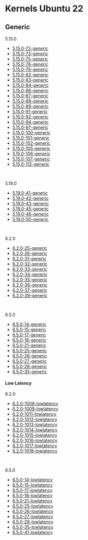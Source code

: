 # Kernels Ubuntu 22

## Generic

5.15.0

* [5.15.0-72-generic](./Generics/5.15.0-generic/lime-5.15.0-72-generic.ko)
* [5.15.0-73-generic](./Generics/5.15.0-generic/lime-5.15.0-73-generic.ko)
* [5.15.0-75-generic](./Generics/5.15.0-generic/lime-5.15.0-75-generic.ko)
* [5.15.0-78-generic](./Generics/5.15.0-generic/lime-5.15.0-78-generic.ko)
* [5.15.0-79-generic](./Generics/5.15.0-generic/lime-5.15.0-79-generic.ko)
* [5.15.0-82-generic](./Generics/5.15.0-generic/lime-5.15.0-82-generic.ko)
* [5.15.0-83-generic](./Generics/5.15.0-generic/lime-5.15.0-83-generic.ko)
* [5.15.0-84-generic](./Generics/5.15.0-generic/lime-5.15.0-84-generic.ko)
* [5.15.0-86-generic](./Generics/5.15.0-generic/lime-5.15.0-86-generic.ko)
* [5.15.0-87-generic](./Generics/5.15.0-generic/lime-5.15.0-87-generic.ko)
* [5.15.0-88-generic](./Generics/5.15.0-generic/lime-5.15.0-88-generic.ko)
* [5.15.0-89-generic](./Generics/5.15.0-generic/lime-5.15.0-89-generic.ko)
* [5.15.0-91-generic](./Generics/5.15.0-generic/lime-5.15.0-91-generic.ko)
* [5.15.0-92-generic](./Generics/5.15.0-generic/lime-5.15.0-92-generic.ko)
* [5.15.0-94-generic](./Generics/5.15.0-generic/lime-5.15.0-94-generic.ko)
* [5.15.0-97-generic](./Generics/5.15.0-generic/lime-5.15.0-97-generic.ko)
* [5.15.0-100-generic](./Generics/5.15.0-generic/lime-5.15.0-100-generic.ko)
* [5.15.0-101-generic](./Generics/5.15.0-generic/lime-5.15.0-101-generic.ko)
* [5.15.0-102-generic](./Generics/5.15.0-generic/lime-5.15.0-102-generic.ko)
* [5.15.0-105-generic](./Generics/5.15.0-generic/lime-5.15.0-105-generic.ko)
* [5.15.0-106-generic](./Generics/5.15.0-generic/lime-5.15.0-106-generic.ko)
* [5.15.0-107-generic](./Generics/5.15.0-generic/lime-5.15.0-107-generic.ko)
* [5.15.0-112-generic](./Generics/5.15.0-generic/lime-5.15.0-112-generic.ko)

<br>

5.19.0

* [5.19.0-41-generic](./Generics/5.19.0-generic/lime-5.19.0-41-generic.ko)
* [5.19.0-42-generic](./Generics/5.19.0-generic/lime-5.19.0-42-generic.ko)
* [5.19.0-43-generic](./Generics/5.19.0-generic/lime-5.19.0-43-generic.ko)
* [5.19.0-45-generic](./Generics/5.19.0-generic/lime-5.19.0-45-generic.ko)
* [5.19.0-46-generic](./Generics/5.19.0-generic/lime-5.19.0-46-generic.ko)
* [5.19.0-50-generic](./Generics/5.19.0-generic/lime-5.19.0-50-generic.ko)

<br>

6.2.0

* [6.2.0-25-generic](./Generics/6.2.0-generic/lime-6.2.0-25-generic.ko)
* [6.2.0-26-generic](./Generics/6.2.0-generic/lime-6.2.0-26-generic.ko)
* [6.2.0-31-generic](./Generics/6.2.0-generic/lime-6.2.0-31-generic.ko)
* [6.2.0-32-generic](./Generics/6.2.0-generic/lime-6.2.0-32-generic.ko)
* [6.2.0-33-generic](./Generics/6.2.0-generic/lime-6.2.0-33-generic.ko)
* [6.2.0-34-generic](./Generics/6.2.0-generic/lime-6.2.0-34-generic.ko)
* [6.2.0-35-generic](./Generics/6.2.0-generic/lime-6.2.0-35-generic.ko)
* [6.2.0-36-generic](./Generics/6.2.0-generic/lime-6.2.0-36-generic.ko)
* [6.2.0-37-generic](./Generics/6.2.0-generic/lime-6.2.0-37-generic.ko)
* [6.2.0-39-generic](./Generics/6.2.0-generic/lime-6.2.0-39-generic.ko)

<br>

6.5.0

* [6.5.0-14-generic](./Generics/6.5.0-generic/lime-6.5.0-14-generic.ko)
* [6.5.0-15-generic](./Generics/6.5.0-generic/lime-6.5.0-15-generic.ko)
* [6.5.0-17-generic](./Generics/6.5.0-generic/lime-6.5.0-17-generic.ko)
* [6.5.0-18-generic](./Generics/6.5.0-generic/lime-6.5.0-18-generic.ko)
* [6.5.0-21-generic](./Generics/6.5.0-generic/lime-6.5.0-21-generic.ko)
* [6.5.0-25-generic](./Generics/6.5.0-generic/lime-6.5.0-25-generic.ko)
* [6.5.0-26-generic](./Generics/6.5.0-generic/lime-6.5.0-26-generic.ko)
* [6.5.0-27-generic](./Generics/6.5.0-generic/lime-6.5.0-27-generic.ko)
* [6.5.0-28-generic](./Generics/6.5.0-generic/lime-6.5.0-28-generic.ko)
* [6.5.0-35-generic](./Generics/6.5.0-generic/lime-6.5.0-35-generic.ko)


#### Low Latency

6.2.0

* [6.2.0-1008-lowlatency](./LowLatency/6.2.0-lowlatency/lime-6.2.0-1008-lowlatency.ko)
* [6.2.0-1009-lowlatency](./LowLatency/6.2.0-lowlatency/lime-6.2.0-1009-lowlatency.ko)
* [6.2.0-1011-lowlatency](./LowLatency/6.2.0-lowlatency/lime-6.2.0-1011-lowlatency.ko)
* [6.2.0-1012-lowlatency](./LowLatency/6.2.0-lowlatency/lime-6.2.0-1012-lowlatency.ko)
* [6.2.0-1013-lowlatency](./LowLatency/6.2.0-lowlatency/lime-6.2.0-1013-lowlatency.ko)
* [6.2.0-1014-lowlatency](./LowLatency/6.2.0-lowlatency/lime-6.2.0-1014-lowlatency.ko)
* [6.2.0-1015-lowlatency](./LowLatency/6.2.0-lowlatency/lime-6.2.0-1015-lowlatency.ko)
* [6.2.0-1016-lowlatency](./LowLatency/6.2.0-lowlatency/lime-6.2.0-1016-lowlatency.ko)
* [6.2.0-1017-lowlatency](./LowLatency/6.2.0-lowlatency/lime-6.2.0-1017-lowlatency.ko)
* [6.2.0-1018-lowlatency](./LowLatency/6.2.0-lowlatency/lime-6.2.0-1018-lowlatency.ko)

<br>

6.5.0

* [6.5.0-14-lowlatency](./LowLatency/6.5.0-lowlatency/lime-6.5.0-14-lowlatency.ko)
* [6.5.0-15-lowlatency](./LowLatency/6.5.0-lowlatency/lime-6.5.0-15-lowlatency.ko)
* [6.5.0-17-lowlatency](./LowLatency/6.5.0-lowlatency/lime-6.5.0-17-lowlatency.ko)
* [6.5.0-18-lowlatency](./LowLatency/6.5.0-lowlatency/lime-6.5.0-18-lowlatency.ko)
* [6.5.0-21-lowlatency](./LowLatency/6.5.0-lowlatency/lime-6.5.0-21-lowlatency.ko)
* [6.5.0-25-lowlatency](./LowLatency/6.5.0-lowlatency/lime-6.5.0-25-lowlatency.ko)
* [6.5.0-26-lowlatency](./LowLatency/6.5.0-lowlatency/lime-6.5.0-26-lowlatency.ko)
* [6.5.0-27-lowlatency](./LowLatency/6.5.0-lowlatency/lime-6.5.0-27-lowlatency.ko)
* [6.5.0-28-lowlatency](./LowLatency/6.5.0-lowlatency/lime-6.5.0-28-lowlatency.ko)
* [6.5.0-35-lowlatency](./LowLatency/6.5.0-lowlatency/lime-6.5.0-35-lowlatency.ko)
* [6.5.0-41-lowlatency](./LowLatency/6.5.0-lowlatency/lime-6.5.0-41-lowlatency.ko)